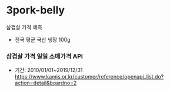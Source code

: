 # 3pork-belly
 삼겹살 가격 예측
- 전국 평균 국산 냉장 100g

### 삼겹살 가격 일일 소매가격 API
- 기간: 2010/01/01~2019/12/31
https://www.kamis.or.kr/customer/reference/openapi_list.do?action=detail&boardno=2